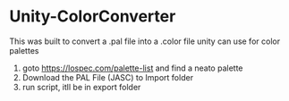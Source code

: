 ﻿# Unity-ColorConverter

This was built to convert a .pal file into a .color file unity can use for color palettes 

1) goto https://lospec.com/palette-list and find a neato palette
2) Download the PAL File (JASC) to Import folder
3) run script, itll be in export folder
